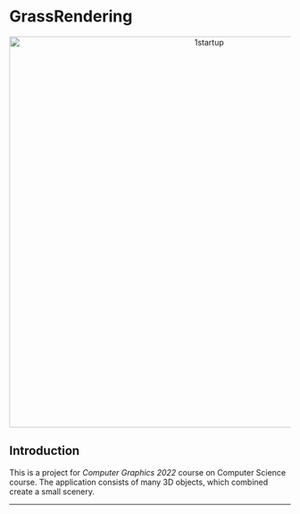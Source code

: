 # GrassRendering
<p align="center">
    <img width="700" alt="1startup" src="https://user-images.githubusercontent.com/74315304/221588943-ec04eddb-57fa-4641-972b-6fa647dd9907.png">
</p>

## Introduction
This is a project for *Computer Graphics 2022* course on Computer Science course. The application consists of many 3D objects, which combined create a small scenery. 
  
---

